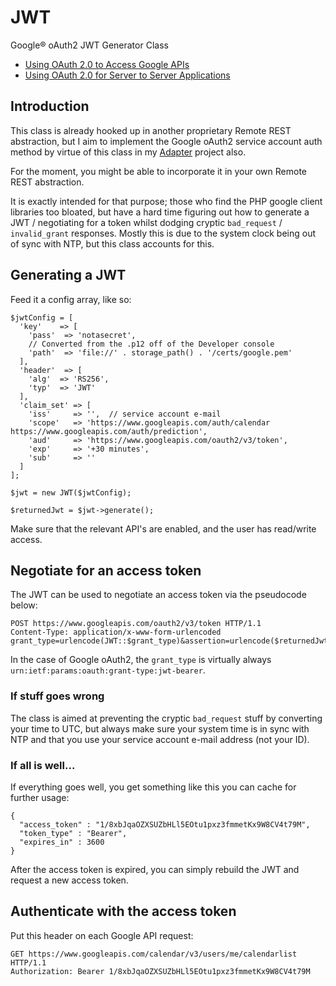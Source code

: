 # JWT
Google® oAuth2 JWT Generator Class

- [Using OAuth 2.0 to Access Google APIs](https://developers.google.com/accounts/docs/OAuth2)
- [Using OAuth 2.0 for Server to Server Applications](https://developers.google.com/accounts/docs/OAuth2ServiceAccount)

## Introduction

This class is already hooked up in another proprietary Remote REST abstraction, but I aim to implement the Google oAuth2 service account auth method by virtue of this class in my [Adapter](https://github.com/raffie-rest/adapter) project also.

For the moment, you might be able to incorporate it in your own Remote REST abstraction.

It is exactly intended for that purpose; those who find the PHP google client libraries too bloated, but have a hard time figuring out how to generate a JWT / negotiating for a token whilst dodging cryptic `bad_request` / `invalid_grant` responses. Mostly this is due to the system clock being out of sync with NTP, but this class accounts for this.

## Generating a JWT

Feed it a config array, like so:

	$jwtConfig = [
	  'key'    => [
	    'pass'  => 'notasecret',
	    // Converted from the .p12 off of the Developer console
	    'path'  => 'file://' . storage_path() . '/certs/google.pem'
	  ],
	  'header'  => [
	    'alg'  => 'RS256',
	    'typ'  => 'JWT'
	  ],
	  'claim_set' => [
	    'iss'     => '',  // service account e-mail
	    'scope'   => 'https://www.googleapis.com/auth/calendar https://www.googleapis.com/auth/prediction',
	    'aud'     => 'https://www.googleapis.com/oauth2/v3/token',
	    'exp'     => '+30 minutes',
	    'sub'     => ''
	  ]
	];
	
	$jwt = new JWT($jwtConfig);
	
	$returnedJwt = $jwt->generate();

Make sure that the relevant API's are enabled, and the user has read/write access. 

## Negotiate for an access token

The JWT can be used to negotiate an access token via the pseudocode below:

	POST https://www.googleapis.com/oauth2/v3/token HTTP/1.1
	Content-Type: application/x-www-form-urlencoded
	grant_type=urlencode(JWT::$grant_type)&assertion=urlencode($returnedJwt)

In the case of Google oAuth2, the `grant_type` is virtually always `urn:ietf:params:oauth:grant-type:jwt-bearer`.

### If stuff goes wrong

The class is aimed at preventing the cryptic `bad_request` stuff by converting your time to UTC, but always make sure your system time is in sync with NTP and that you use your service account e-mail address (not your ID).

### If all is well...

If everything goes well, you get something like this you can cache for further usage:

	{
	  "access_token" : "1/8xbJqaOZXSUZbHLl5EOtu1pxz3fmmetKx9W8CV4t79M",
	  "token_type" : "Bearer",
	  "expires_in" : 3600
	}

After the access token is expired, you can simply rebuild the JWT and request a new access token.

## Authenticate with the access token

Put this header on each Google API request:

	GET https://www.googleapis.com/calendar/v3/users/me/calendarlist HTTP/1.1
	Authorization: Bearer 1/8xbJqaOZXSUZbHLl5EOtu1pxz3fmmetKx9W8CV4t79M
